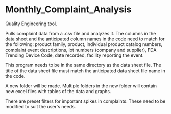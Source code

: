 # Monthly_Complaint_Analysis
Quality Engineering tool. 

Pulls complaint data from a .csv file and analyzes it. The columns in the data sheet and the anticipated column names in the code need to match for the following: product family, product, individual product catalog numbers, complaint event descriptions, lot numbers (company and supplier), FDA Trending Device Code, date recorded, facility reporting the event. 

This program needs to be in the same directory as the data sheet file. The title of the data sheet file must match the anticipated data sheet file name in the code. 

A new folder will be made. Multiple folders in the new folder will contain new excel files with tables of the data and graphs.

There are preset filters for important spikes in complaints. These need to be modified to suit the user's needs. 
